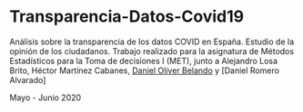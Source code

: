 # Transparencia-Datos-Covid19
Análisis sobre la transparencia de los datos COVID en España. Estudio de la opinión de los ciudadanos. 
Trabajo realizado para la asignatura de Métodos Estadísticos para la Toma de decisiones I (MET), junto a Alejandro Losa Brito, Héctor Martínez Cabanes, [Daniel Oliver Belando]() y [Daniel Romero Alvarado]

Mayo - Junio 2020
